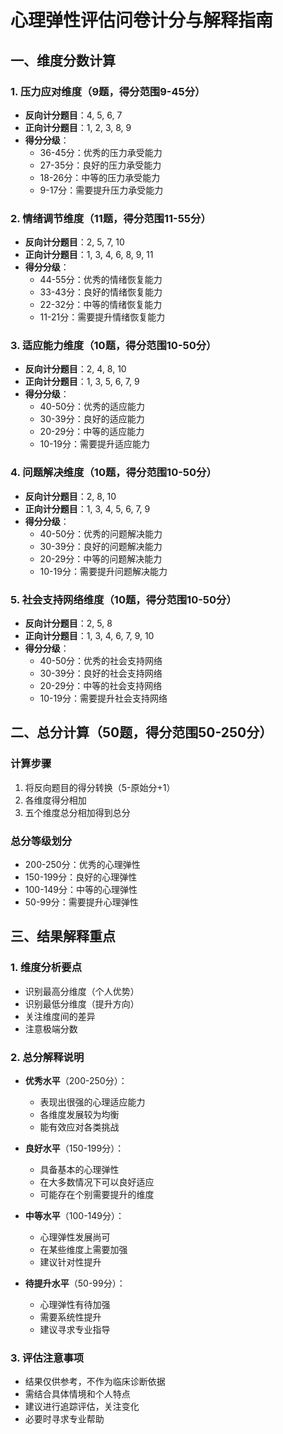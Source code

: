 # 心理弹性评估问卷计分与解释指南

## 一、维度分数计算

### 1. 压力应对维度（9题，得分范围9-45分）
- **反向计分题目**：4, 5, 6, 7
- **正向计分题目**：1, 2, 3, 8, 9
- **得分分级**：
  * 36-45分：优秀的压力承受能力
  * 27-35分：良好的压力承受能力
  * 18-26分：中等的压力承受能力
  * 9-17分：需要提升压力承受能力

### 2. 情绪调节维度（11题，得分范围11-55分）
- **反向计分题目**：2, 5, 7, 10
- **正向计分题目**：1, 3, 4, 6, 8, 9, 11
- **得分分级**：
  * 44-55分：优秀的情绪恢复能力
  * 33-43分：良好的情绪恢复能力
  * 22-32分：中等的情绪恢复能力
  * 11-21分：需要提升情绪恢复能力

### 3. 适应能力维度（10题，得分范围10-50分）
- **反向计分题目**：2, 4, 8, 10
- **正向计分题目**：1, 3, 5, 6, 7, 9
- **得分分级**：
  * 40-50分：优秀的适应能力
  * 30-39分：良好的适应能力
  * 20-29分：中等的适应能力
  * 10-19分：需要提升适应能力

### 4. 问题解决维度（10题，得分范围10-50分）
- **反向计分题目**：2, 8, 10
- **正向计分题目**：1, 3, 4, 5, 6, 7, 9
- **得分分级**：
  * 40-50分：优秀的问题解决能力
  * 30-39分：良好的问题解决能力
  * 20-29分：中等的问题解决能力
  * 10-19分：需要提升问题解决能力

### 5. 社会支持网络维度（10题，得分范围10-50分）
- **反向计分题目**：2, 5, 8
- **正向计分题目**：1, 3, 4, 6, 7, 9, 10
- **得分分级**：
  * 40-50分：优秀的社会支持网络
  * 30-39分：良好的社会支持网络
  * 20-29分：中等的社会支持网络
  * 10-19分：需要提升社会支持网络

## 二、总分计算（50题，得分范围50-250分）

### 计算步骤
1. 将反向题目的得分转换（5-原始分+1）
2. 各维度得分相加
3. 五个维度总分相加得到总分

### 总分等级划分
* 200-250分：优秀的心理弹性
* 150-199分：良好的心理弹性
* 100-149分：中等的心理弹性
* 50-99分：需要提升心理弹性

## 三、结果解释重点

### 1. 维度分析要点
- 识别最高分维度（个人优势）
- 识别最低分维度（提升方向）
- 关注维度间的差异
- 注意极端分数

### 2. 总分解释说明
* **优秀水平**（200-250分）：
  - 表现出很强的心理适应能力
  - 各维度发展较为均衡
  - 能有效应对各类挑战

* **良好水平**（150-199分）：
  - 具备基本的心理弹性
  - 在大多数情况下可以良好适应
  - 可能存在个别需要提升的维度

* **中等水平**（100-149分）：
  - 心理弹性发展尚可
  - 在某些维度上需要加强
  - 建议针对性提升

* **待提升水平**（50-99分）：
  - 心理弹性有待加强
  - 需要系统性提升
  - 建议寻求专业指导

### 3. 评估注意事项
- 结果仅供参考，不作为临床诊断依据
- 需结合具体情境和个人特点
- 建议进行追踪评估，关注变化
- 必要时寻求专业帮助